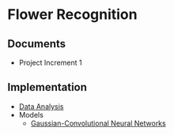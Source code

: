 # Flower Recognition

## Documents

- Project Increment 1

## Implementation

- [Data Analysis](https://github.com/nphan20181/Feature_Engineering_Project/blob/main/data_analysis.ipynb)
- Models
  - [Gaussian-Convolutional Neural Networks](https://github.com/nphan20181/Feature_Engineering_Project/blob/main/FlowerDetection_GuassianFeatures.ipynb)
